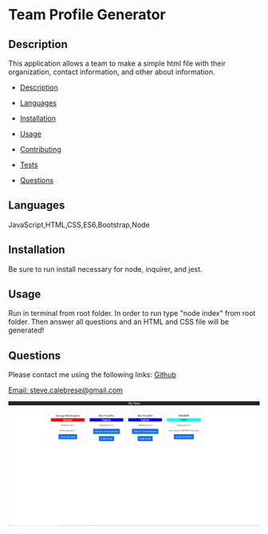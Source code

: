 
  
  # Team Profile Generator

  ## Description
  This application allows a team to make a simple html file with their organization, contact information, and other about information.

  * [Description](#description)
  * [Languages](#languages)
  * [Installation](#installation)
  * [Usage](#usage)
   
  * [Contributing](#contributing)
  * [Tests](#tests)
  * [Questions](#questions)
  
  ## Languages
  JavaScript,HTML,CSS,ES6,Bootstrap,Node

  ## Installation
  Be sure to run install necessary for node, inquirer, and jest.

  ## Usage
  Run in terminal from root folder. In order to run type "node index" from root folder. Then answer all questions and an HTML and CSS file will be generated!

  ## Questions

  Please contact me using the following links:
  [Github](https://github.com/yakattak)

  [Email: steve.calebrese@gmail.com](mailto:steve.calebrese@gmail.com)


  ![Screenshot](./screen-shot-team-profile.jpg)

